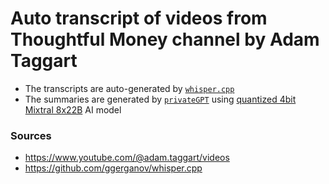 Auto transcript of videos from Thoughtful Money channel by Adam Taggart
=======================================================================
 * The transcripts are auto-generated by [`whisper.cpp`][0]
 * The summaries are generated by [`privateGPT`][1] using [quantized 4bit Mixtral 8x22B][2] AI model


### Sources
* https://www.youtube.com/@adam.taggart/videos
* https://github.com/ggerganov/whisper.cpp


[0]: https://github.com/ggerganov/whisper.cpp
[1]: https://github.com/zylon-ai/private-gpt
[2]: https://huggingface.co/MaziyarPanahi/Mixtral-8x22B-v0.1-GGUF
